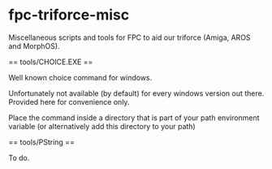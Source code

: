 # fpc-triforce-misc
Miscellaneous scripts and tools for FPC to aid our triforce (Amiga, AROS and MorphOS).


== tools/CHOICE.EXE ==

Well known choice command for windows.

Unfortunately not available (by default) for every windows version out there. Provided here for convenience only.

Place the command inside a directory that is part of your path environment variable (or alternatively add this directory to your path)


== tools/PString ==

To do.